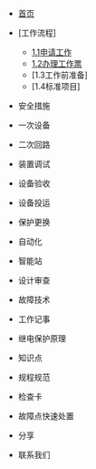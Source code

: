 - [首页](/README)

* [工作流程]
	* [1.1申请工作](1/1.1/)
	* [1.2办理工作票](1/1.2/)
	* [1.3工作前准备]
	* [1.4标准项目]

* 安全措施


* 一次设备

* 二次回路

* 装置调试

* 设备验收

* 设备投运

* 保护更换

* 自动化

* 智能站

* 设计审查

* 故障技术

* 工作记事

* 继电保护原理

* 知识点

* 规程规范

* 检查卡

* 故障点快速处置

* 分享

* 联系我们
